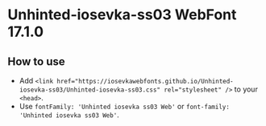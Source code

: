# Unhinted-iosevka-ss03 WebFont 17.1.0

## How to use

- Add `<link href="https://iosevkawebfonts.github.io/Unhinted-iosevka-ss03/Unhinted-iosevka-ss03.css" rel="stylesheet" />` to your `<head>`.
- Use `fontFamily: 'Unhinted iosevka ss03 Web'` or `font-family: 'Unhinted iosevka ss03 Web'`.
